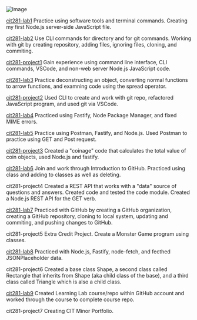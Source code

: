 <img src="https://images.unsplash.com/photo-1611180900214-d4c04c67e6e0?ixid=MnwxMjA3fDB8MHxwaG90by1wYWdlfHx8fGVufDB8fHx8&ixlib=rb-1.2.1&auto=format&fit=crop&w=1950&q=80" alt="Image">

[cit281-lab1](https://erikakoopmans.github.io/cit281-lab1/)
 Practice using software tools and terminal commands. Creating my first Node.js server-side JavaScript file.

[cit281-lab2](https://erikakoopmans.github.io/cit281-lab2/) Use CLI commands for directory and for git commands. Working with git by creating repository, adding files, ignoring files, cloning, and commiting.

[cit281-project1](https://erikakoopmans.github.io/cit281-project1/) Gain experience using command line interface, CLI commands, VSCode, and non-web server Node.js JavaScript code.

[cit281-lab3](https://erikakoopmans.github.io/cit281-lab3/) Practice deconstructing an object, converting normal functions to arrow functions, and examning code using the spread operator.

[cit281-project2](https://erikakoopmans.github.io/cit281-project2/) Used CLI to create and work with git repo, refactored JavaScript program, and used git via VSCode.

[cit281-lab4](https://erikakoopmans.github.io/cit281-lab4) Practiced using Fastify, Node Package Manager, and fixed MIME errors.

[cit281-lab5](https://erikakoopmans.github.io/cit281-lab5/) Practice using Postman, Fastify, and Node.js. Used Postman to practice using GET and Post request.

[cit281-project3](https://erikakoopmans.github.io/cit281-project3/) Created a "coinage" code that calculates the total value of coin objects, used Node.js and fastify.

[cit281-lab6](https://erikakoopmans.github.io/cit281-lab6/) Join and work through Introduction to GitHub. Practiced using class and adding to classes as well as deleting.

cit281-project4 Created a REST API that works with a "data" source of questions and answers. Created code and tested the code module. Created a Node.js REST API for the GET verb.

[cit281-lab7](https://erikakoopmans.github.io/cit281-lab7/) Practiced with GitHub by creating a GitHub organization, creating a GitHub repository, cloning to local system, updating and commiting, and pushing changes to GitHub.

cit281-project5 Extra Credit Project. Create a Monster Game program using classes.

[cit281-lab8](https://erikakoopmans.github.io/cit281-lab8/) Practiced with Node.js, Fastify, node-fetch, and fecthed JSONPlaceholder data.

cit281-project6 Created a base class Shape, a second class called Rectangle that inherits from Shape (aka child class of the base), and a third class called Triangle which is also a child class.

[cit281-lab9](https://erikakoopmans.github.io/cit281-lab9/) Created Learning Lab course/repo within GitHub account and worked through the course to complete course repo.

cit281-project7 Creating CIT Minor Portfolio.
